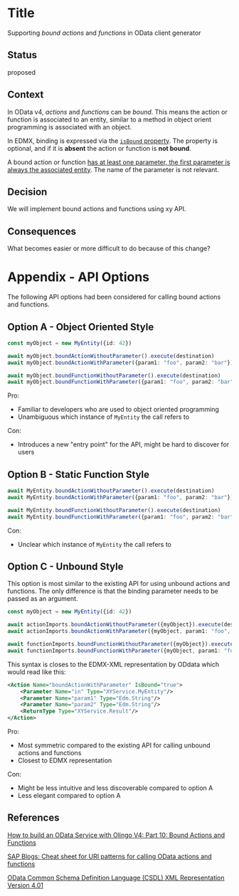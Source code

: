 # Title

Supporting _bound_ *actions* and *functions* in OData client generator

## Status

proposed

## Context

In OData v4, *actions* and *functions* can be _bound_.
This means the action or function is associated to an entity, similar to a method in object orient programming is associated with an object.

In EDMX, binding is expressed via the [`isBound` property](https://docs.oasis-open.org/odata/odata-csdl-xml/v4.01/os/odata-csdl-xml-v4.01-os.html#_Toc37318905).
The property is optional, and if it is **absent** the action or function is **not bound**.

A bound action or function [has at least one parameter, the first parameter is always the associated entity](https://docs.oasis-open.org/odata/odata-csdl-xml/v4.01/os/odata-csdl-xml-v4.01-os.html#sec_Parametereter).
The name of the parameter is not relevant.

## Decision

We will implement bound actions and functions using xy API.

## Consequences

What becomes easier or more difficult to do because of this change?

# Appendix - API Options

The following API options had been considered for calling bound actions and functions.

## Option A - Object Oriented Style

```typescript
const myObject = new MyEntity({id: 42})

await myObject.boundActionWithoutParameter().execute(destination)
await myObject.boundActionWithParameter({param1: "foo", param2: "bar"}).execute(destination)

await myObject.boundFunctionWithoutParameter().execute(destination)
await myObject.boundFunctionWithParameter({param1: "foo", param2: "bar"}).execute(destination)
```

Pro:
- Familiar to developers who are used to object oriented programming
- Unambiguous which instance of `MyEntity` the call refers to

Con:
- Introduces a new "entry point" for the API, might be hard to discover for users

## Option B - Static Function Style

```typescript
await MyEntity.boundActionWithoutParameter().execute(destination)
await MyEntity.boundActionWithParameter({param1: "foo", param2: "bar"}).execute(destination)

await MyEntity.boundFunctionWithoutParameter().execute(destination)
await MyEntity.boundFunctionWithParameter({param1: "foo", param2: "bar"}).execute(destination)
```

Con:
- Unclear which instance of `MyEntity` the call refers to

## Option C - Unbound Style

This option is most similar to the existing API for using unbound actions and functions.
The only difference is that the binding parameter needs to be passed as an argument.

```typescript
const myObject = new MyEntity({id: 42})

await actionImports.boundActionWithoutParameter({myObject}).execute(destination)
await actionImports.boundActionWithParameter({myObject, param1: "foo", param2: "bar"}).execute(destination)

await functionImports.boundFunctionWithoutParameter({myObject}).execute(destination)
await functionImports.boundFunctionWithParameter({myObject, param1: "foo", param2: "bar"}).execute(destination)
```

This syntax is closes to the EDMX-XML representation by ODdata which would read like this:

```xml
<Action Name="boundActionWithParameter" IsBound="true">
    <Parameter Name="in" Type="XYService.MyEntity"/>
    <Parameter Name="param1" Type="Edm.String"/>
    <Parameter Name="param2" Type="Edm.String"/>
    <ReturnType Type="XYService.Result"/>
</Action>
```

Pro:
- Most symmetric compared to the existing API for calling unbound actions and functions
- Closest to EDMX representation

Con:
- Might be less intuitive and less discoverable compared to option A
- Less elegant compared to option A

## References

[How to build an OData Service with Olingo V4: Part 10: Bound Actions and Functions](https://olingo.apache.org/doc/odata4/tutorials/action/tutorial_bound_action.html)

[SAP Blogs: Cheat sheet for URI patterns for calling OData actions and functions](https://blogs.sap.com/2021/08/21/cheat-sheet-for-uri-patterns-for-calling-odata-actions-and-functions/)

[OData Common Schema Definition Language (CSDL) XML Representation Version 4.01](https://docs.oasis-open.org/odata/odata-csdl-xml/v4.01/os/odata-csdl-xml-v4.01-os.html)
